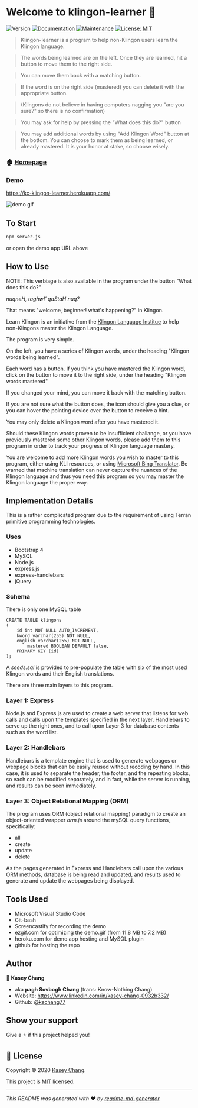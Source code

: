 # Welcome to klingon-learner 👋
![Version](https://img.shields.io/badge/version-0.9-blue.svg?cacheSeconds=2592000)
[![Documentation](https://img.shields.io/badge/documentation-yes-brightgreen.svg)](https://github.com/kschang77/klingon-learner#readme)
[![Maintenance](https://img.shields.io/badge/Maintained%3F-yes-green.svg)](https://github.com/kschang77/klingon-learner/graphs/commit-activity)
[![License: MIT](https://img.shields.io/github/license/kschang77/klingon-learner)](https://github.com/kschang77/klingon-learner/blob/master/LICENSE)

> Klingon-learner is a program to help non-Klingon users learn the Klingon language. 

> The words being learned are on the left. Once they are learned, hit a button to move them to the right side. 

> You can move them back with a matching button. 

> If the word is on the right side (mastered) you can delete it with the appropriate button. 

> (Klingons do not believe in having computers nagging you "are you sure?" so there is no confirmation)

> You may ask for help by pressing the "What does this do?" button

> You may add additional words by using "Add Klingon Word" button at the bottom. You can choose to mark them as being learned, or already mastered. It is your honor at stake, so choose wisely. 

### 🏠 [Homepage](https://github.com/kschang77/klingon-learner#readme)

### Demo

https://kc-klingon-learner.herokuapp.com/

![demo gif](demo.gif)

## To Start

```sh
npm server.js
```

or open the demo app URL above

## How to Use

NOTE: This verbiage is also available in the program under the button "What does this do?"

*nuqneH, taghwI’ qaStaH nuq?*

That means "welcome, beginner! what's happening?" in Klingon.

Learn Klingon is an initiative from the [Klingon Language Institue](https://www.kli.org/) to help non-Klingons master the Klingon Language.

The program is very simple.

On the left, you have a series of Klingon words, under the heading "Klingon words being learned".

Each word has a button. If you think you have mastered the Klingon word, click on the button to move it to
the right side, under the heading "Klingon words mastered"

If you changed your mind, you can move it back with the matching button.

If you are not sure what the button does, the icon should give you a clue, or you can hover the pointing
device over the button to receive a hint.

You may only delete a Klingon word after you have mastered it.

Should these Klingon words proven to be insufficient challange, or you have previously mastered some other
Klingon words, please add them to this program in order to track your progress of Klingon language mastery.

You are welcome to add more Klingon words you wish to master to this program, either using KLI resources, or using [Microsoft Bing Translator](https://www.bing.com/translator). Be warned that machine translation can never capture the nuances of the Klingon language and thus you need this program so you may master the Klingon language the proper way.


## Implementation Details

This is a rather complicated program due to the requirement of using Terran primitive programming technologies. 


### Uses

* Bootstrap 4
* MySQL
* Node.js
* express.js
* express-handlebars
* jQuery

### Schema

There is only one MySQL table

```
CREATE TABLE klingons
(
	id int NOT NULL AUTO_INCREMENT,
	kword varchar(255) NOT NULL,
	english varchar(255) NOT NULL,
        mastered BOOLEAN DEFAULT false,
	PRIMARY KEY (id)
);
```

A _seeds.sql_ is provided to pre-populate the table with six of the most used Klingon words and their English translations. 

There are three main layers to this program. 

### Layer 1: Express

Node.js and Express.js are used to create a web server that listens for web calls and calls upon the templates specified in the next layer, Handlebars to serve up the right ones, and to call upon Layer 3 for database contents such as the word list. 


### Layer 2: Handlebars

Handlebars is a template engine that is used to generate webpages or webpage blocks that can be easily reused without recoding by hand. In this case, it is used to separate the header, the footer, and the repeating blocks, so each can be modified separately, and in fact, while the server is running, and results can be seen immediately. 

### Layer 3: Object Relational Mapping (ORM)

The program uses ORM (object relational mapping) paradigm to create an object-oriented wrapper _orm.js_ around the mySQL query functions, specifically:

* all
* create
* update
* delete

As the pages generated in Express and Handlebars call upon the various ORM methods, database is being read and updated, and results used to generate and update the webpages being displayed. 

## Tools Used

* Microsoft Visual Studio Code
* Git-bash
* Screencastify for recording the demo
* ezgif.com for optimizing the demo.gif (from 11.8 MB to 7.2 MB)
* heroku.com for demo app hosting and MySQL plugin
* github for hosting the repo

## Author

👤 **Kasey Chang**

* aka **pagh Sovbogh Chang** (trans: Know-Nothing Chang)
* Website: https://www.linkedin.com/in/kasey-chang-0932b332/
* Github: [@kschang77](https://github.com/kschang77)

## Show your support

Give a ⭐️ if this project helped you!


## 📝 License

Copyright © 2020 [Kasey Chang](https://github.com/kschang77).

This project is [MIT](https://github.com/kschang77/klingon-learner/blob/master/LICENSE) licensed.

***
_This README was generated with ❤️ by [readme-md-generator](https://github.com/kefranabg/readme-md-generator)_
